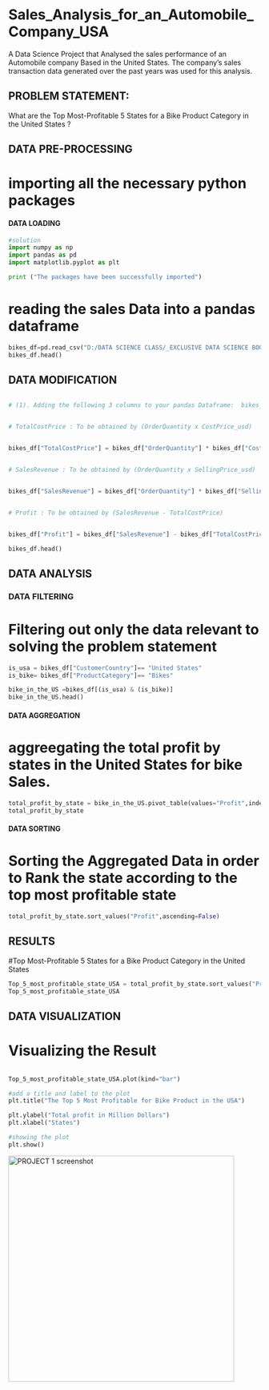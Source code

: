 # Sales_Analysis_for_an_Automobile_Company_USA
A Data Science Project that Analysed  the sales performance of an Automobile company Based in the United States. The company’s sales transaction data generated over the past years was used for this  analysis.

## PROBLEM STATEMENT: 
What are the Top Most-Profitable 5 States for a Bike Product Category in the United States ?

## DATA PRE-PROCESSING
#  importing all the necessary python packages 
#### DATA LOADING
```Python
#solution
import numpy as np 
import pandas as pd 
import matplotlib.pyplot as plt

print ("The packages have been successfully imported")
```
# reading the sales Data into a pandas dataframe
```Python
bikes_df=pd.read_csv("D:/DATA SCIENCE CLASS/_EXCLUSIVE DATA SCIENCE BOOT CAMP_STUDENT FOLDER/_DATASET/bikes.csv")
bikes_df.head()
```
## DATA MODIFICATION
```Python

# (1). Adding the following 3 columns to your pandas Dataframe:  bikes_df


# TotalCostPrice : To be obtained by (OrderQuantity x CostPrice_usd)


bikes_df["TotalCostPrice"] = bikes_df["OrderQuantity"] * bikes_df["CostPrice_usd"] 


# SalesRevenue : To be obtained by (OrderQuantity x SellingPrice_usd)


bikes_df["SalesRevenue"] = bikes_df["OrderQuantity"] * bikes_df["SellingPrice_usd"] 


# Profit : To be obtained by (SalesRevenue - TotalCostPrice)


bikes_df["Profit"] = bikes_df["SalesRevenue"] - bikes_df["TotalCostPrice"]

bikes_df.head()
```
## DATA ANALYSIS

### DATA FILTERING
# Filtering out only the data relevant to solving the problem statement  
```Python
is_usa = bikes_df["CustomerCountry"]== "United States"
is_bike= bikes_df["ProductCategory"]== "Bikes"

bike_in_the_US =bikes_df[(is_usa) & (is_bike)]
bike_in_the_US.head()
```
#### DATA AGGREGATION
# aggreegating the total profit by states in the United States for bike Sales.
```Python
total_profit_by_state = bike_in_the_US.pivot_table(values="Profit",index="CustomerState",aggfunc=np.sum)
total_profit_by_state
```
#### DATA SORTING
# Sorting the Aggregated Data in order to Rank the state according to the top most profitable state
```Python
total_profit_by_state.sort_values("Profit",ascending=False)
```
## RESULTS
#Top Most-Profitable 5 States for a Bike Product Category in the United States
```Python
Top_5_most_profitable_state_USA = total_profit_by_state.sort_values("Profit",ascending=False).head()
Top_5_most_profitable_state_USA
```
## DATA VISUALIZATION
# Visualizing the Result
```Python

Top_5_most_profitable_state_USA.plot(kind="bar")

#add a title and label to the plot
plt.title("The Top 5 Most Profitable for Bike Product in the USA")

plt.ylabel("Total profit in Million Dollars")
plt.xlabel("States")

#showing the plot
plt.show()
```

<img width="451" alt="PROJECT 1 screenshot" src="https://github.com/user-attachments/assets/97051134-2fee-413f-980d-a1525672e41d" />

